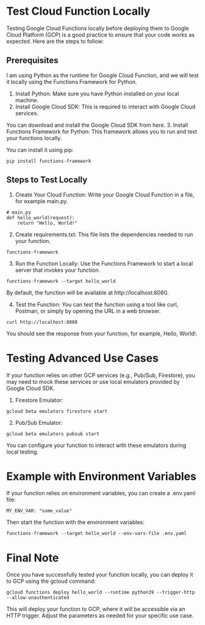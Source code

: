 # Test Cloud Function Locally
Testing Google Cloud Functions locally before deploying them to Google Cloud Platform (GCP) is a good practice to ensure that your code works as expected. Here are the steps to follow:

## Prerequisites
I am using Python as the runtime for Google Cloud Function, and we will test it locally using the Functions Framework for Python.
1. Install Python: Make sure you have Python installed on your local machine.
2. Install Google Cloud SDK: This is required to interact with Google Cloud services.

You can download and install the Google Cloud SDK from here.
3. Install Functions Framework for Python: This framework allows you to run and test your functions locally.

You can install it using pip:
```
pip install functions-framework
```

## Steps to Test Locally
1. Create Your Cloud Function: Write your Google Cloud Function in a file, for example main.py.
```
# main.py
def hello_world(request):
    return "Hello, World!"
```

2. Create requirements.txt: This file lists the dependencies needed to run your function.
```
functions-framework
```

3. Run the Function Locally: Use the Functions Framework to start a local server that invokes your function.
```
functions-framework --target hello_world
```
By default, the function will be available at http://localhost:8080.

4. Test the Function: You can test the function using a tool like curl, Postman, or simply by opening the URL in a web browser.
```
curl http://localhost:8080
```
You should see the response from your function, for example, Hello, World!.

# Testing Advanced Use Cases
If your function relies on other GCP services (e.g., Pub/Sub, Firestore), you may need to mock these services or use local emulators provided by Google Cloud SDK.

1. Firestore Emulator:
```
gcloud beta emulators firestore start
```
2. Pub/Sub Emulator:
```
gcloud beta emulators pubsub start
```
You can configure your function to interact with these emulators during local testing.

# Example with Environment Variables
If your function relies on environment variables, you can create a .env.yaml file:
```
MY_ENV_VAR: "some_value"
```
Then start the function with the environment variables:
```
functions-framework --target hello_world --env-vars-file .env.yaml
```

# Final Note
Once you have successfully tested your function locally, you can deploy it to GCP using the gcloud command:
```
gcloud functions deploy hello_world --runtime python39 --trigger-http --allow-unauthenticated
```
This will deploy your function to GCP, where it will be accessible via an HTTP trigger. Adjust the parameters as needed for your specific use case.

